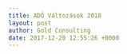 ```yaml
---
title: ADÓ Változások 2018
layout: post
author: Gold Consulting
date: 2017-12-20 12:55:26 +0000
---
```

